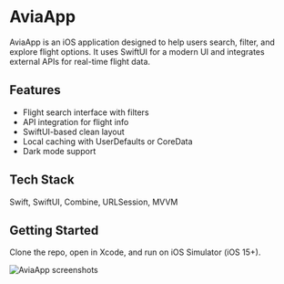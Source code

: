 # AviaApp

AviaApp is an iOS application designed to help users search, filter, and explore flight options. It uses SwiftUI for a modern UI and integrates external APIs for real-time flight data.

## Features
- Flight search interface with filters
- API integration for flight info
- SwiftUI-based clean layout
- Local caching with UserDefaults or CoreData
- Dark mode support

## Tech Stack
Swift, SwiftUI, Combine, URLSession, MVVM

## Getting Started
Clone the repo, open in Xcode, and run on iOS Simulator (iOS 15+).


![AviaApp screenshots](https://github.com/antonpenkov1/AviaApp/assets/114803121/f1002426-cd1c-46ef-baff-52b044a25950)

